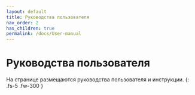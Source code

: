 ```yaml
---
layout: default
title: Руководства пользователя
nav_order: 2
has_children: true
permalink: /docs/User-manual
---
```

# Руководства пользователя
На странице размещаются руководства пользователя и инструкции.
{: .fs-5 .fw-300 }
